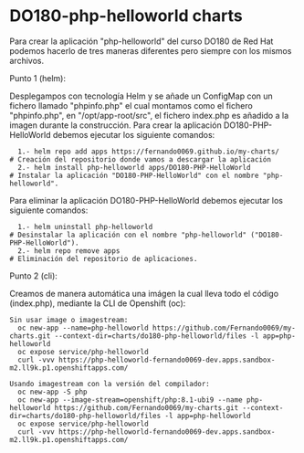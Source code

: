 # DO180-php-helloworld charts

Para crear la aplicación "php-helloworld" del curso DO180 de Red Hat podemos hacerlo de tres maneras diferentes pero siempre con los mismos archivos.

Punto 1 (helm):

Desplegampos con tecnología Helm y se añade un ConfigMap con un fichero llamado "phpinfo.php" el cual montamos como el fichero "phpinfo.php", en "/opt/app-root/src", el fichero index.php es añadido a la imagen durante la construcción.
Para crear la aplicación DO180-PHP-HelloWorld debemos ejecutar los siguiente comandos:
```
  1.- helm repo add apps https://fernando0069.github.io/my-charts/               # Creación del repositorio donde vamos a descargar la aplicación
  2.- helm install php-helloworld apps/DO180-PHP-HelloWorld                      # Instalar la aplicación "DO180-PHP-HelloWorld" con el nombre "php-helloworld".
```

Para eliminar la aplicación DO180-PHP-HelloWorld debemos ejecutar los siguiente comandos:
```
  1.- helm uninstall php-helloworld                                      # Desinstalar la aplicación con el nombre "php-helloworld" ("DO180-PHP-HelloWorld").
  2.- helm repo remove apps                                              # Eliminación del repositorio de aplicaciones.
```

Punto 2 (cli):

Creamos de manera automática una imágen la cual lleva todo el código (index.php), mediante la CLI de Openshift (oc):
```
Sin usar image o imagestream:
  oc new-app --name=php-helloworld https://github.com/Fernando0069/my-charts.git --context-dir=charts/do180-php-helloworld/files -l app=php-helloworld
  oc expose service/php-helloworld
  curl -vvv https://php-helloworld-fernando0069-dev.apps.sandbox-m2.ll9k.p1.openshiftapps.com/

Usando imagestream con la versión del compilador:
  oc new-app -S php
  oc new-app --image-stream=openshift/php:8.1-ubi9 --name php-helloworld https://github.com/Fernando0069/my-charts.git --context-dir=charts/do180-php-helloworld/files -l app=php-helloworld
  oc expose service/php-helloworld
  curl -vvv https://php-helloworld-fernando0069-dev.apps.sandbox-m2.ll9k.p1.openshiftapps.com/
```
